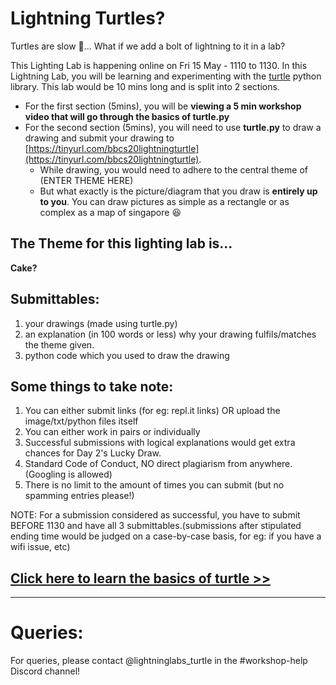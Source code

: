 # Lightning Turtles?

Turtles are slow :turtle:... What if we add a bolt of lightning to it in a lab?

This Lighting Lab is happening online on Fri 15 May - 1110 to 1130. In this Lightning Lab, you will be learning and experimenting with the [turtle](https://docs.python.org/3/library/turtle.html) python library. This lab would be 10 mins long and is split into 2 sections.
- For the first section (5mins), you will be **viewing a 5 min workshop video that will go through the basics of turtle.py**
- For the second section (5mins), you will need to use **turtle.py** to draw a drawing and submit your drawing to [https://tinyurl.com/bbcs20lightningturtle](https://tinyurl.com/bbcs20lightningturtle).
  * While drawing, you would need to adhere to the central theme of (ENTER THEME HERE)
  * But what exactly is the picture/diagram that you draw is **entirely up to you**. You can draw pictures as simple as a rectangle or as complex as a map of singapore :laughing:

## The Theme for this lighting lab is...
**Cake?**

## Submittables:  
1) your drawings (made using turtle.py)
2) an explanation (in 100 words or less) why your drawing fulfils/matches the theme given.
3) python code which you used to draw the drawing

## Some things to take note:
1) You can either submit links (for eg: repl.it links) OR upload the image/txt/python files itself
2) You can either work in pairs or individually
3) Successful submissions with logical explanations would get extra chances for Day 2's Lucky Draw.
4) Standard Code of Conduct, NO direct plagiarism from anywhere. (Googling is allowed)
5) There is no limit to the amount of times you can submit (but no spamming entries please!)

NOTE: For a submission considered as successful, you have to submit BEFORE 1130 and have all 3 submittables.(submissions after stipulated ending time would be judged on a case-by-case basis, for eg: if you have a wifi issue, etc)

## [Click here to learn the basics of turtle \>\>](https://github.com/joelleoqiyi/BBCS-X-Turtle/blob/master/turtle.md)

---

# Queries:
For queries, please contact @lightninglabs_turtle in the #workshop-help Discord channel!
